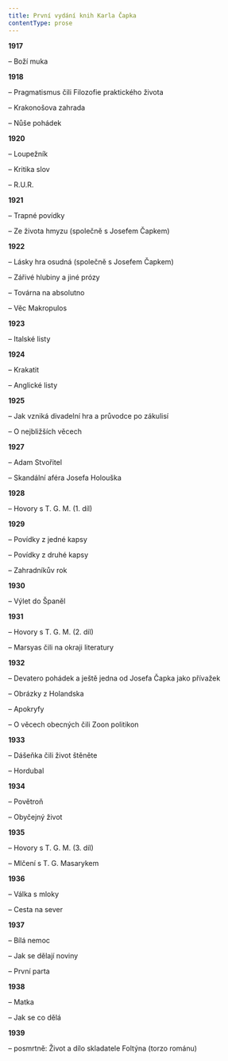 ```yaml
---
title: První vydání knih Karla Čapka
contentType: prose
---
```


<section>

**1917**

– Boží muka

**1918**

</section>

<section>

– Pragmatismus čili Filozofie praktického života

</section>

<section>

– Krakonošova zahrada

– Nůše pohádek

**1920**

</section>

<section>

– Loupežník

</section>

<section>

– Kritika slov

– R.U.R.

**1921**

</section>

<section>

– Trapné povídky

– Ze života hmyzu (společně s Josefem Čapkem)

**1922**

</section>

<section>

– Lásky hra osudná (společně s Josefem Čapkem)

</section>

<section>

– Zářivé hlubiny a jiné prózy

</section>

<section>

– Továrna na absolutno

– Věc Makropulos

**1923**

– Italské listy

**1924**

</section>

<section>

– Krakatit

– Anglické listy

**1925**

</section>

<section>

– Jak vzniká divadelní hra a průvodce po zákulisí

– O nejbližších věcech

**1927**

</section>

<section>

– Adam Stvořitel

– Skandální aféra Josefa Holouška

**1928**

– Hovory s T. G. M. (1. díl)

**1929**

</section>

<section>

– Povídky z jedné kapsy

</section>

<section>

– Povídky z druhé kapsy

– Zahradníkův rok

**1930**

– Výlet do Španěl

**1931**

</section>

<section>

– Hovory s T. G. M. (2. díl)

– Marsyas čili na okraji literatury

**1932**

</section>

<section>

– Devatero pohádek a ještě jedna od Josefa Čapka jako přívažek

</section>

<section>

– Obrázky z Holandska

</section>

<section>

– Apokryfy

– O věcech obecných čili Zoon politikon

**1933**

</section>

<section>

– Dášeňka čili život štěněte

– Hordubal

**1934**

</section>

<section>

– Povětroň

– Obyčejný život

**1935**

</section>

<section>

– Hovory s T. G. M. (3. díl)

– Mlčení s T. G. Masarykem

**1936**

</section>

<section>

– Válka s mloky

– Cesta na sever

**1937**

</section>

<section>

– Bílá nemoc

</section>

<section>

– Jak se dělají noviny

– První parta

**1938**

</section>

<section>

– Matka

– Jak se co dělá

**1939**

</section>

<section>

– posmrtně: Život a dílo skladatele Foltýna (torzo románu)

</section>
